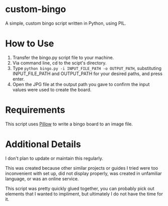 # custom-bingo
A simple, custom bingo script written in Python, using PIL.

# How to Use
1. Transfer the bingo.py script file to your machine.
2. Via command line, cd to the scipt's directory.
3. Type `python bingo.py -i INPUT_FILE_PATH -o OUTPUT_PATH`, substituting INPUT_FILE_PATH and OUTPUT_PATH for your desired paths, and press enter.
4. Open the JPG file at the output path you gave to confirm the input values were used to create the board.

# Requirements
This script uses [Pillow](https://pypi.org/project/pillow/) to write a bingo board to an image file.

# Additional Details
I don't plan to update or maintain this regularly.

This was created because other similar projects or guides I tried were too inconvenient with set up, did not display properly, was created in unfamiliar language, or was an online service.

This script was pretty quickly glued together, you can probably pick out elements that I wanted to impliment, but ultimately I do not have the time for it.
